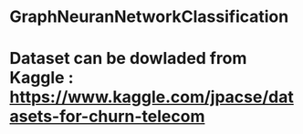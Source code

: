# GraphNeuranNetworkClassification

# Dataset can be dowladed from Kaggle : https://www.kaggle.com/jpacse/datasets-for-churn-telecom 
